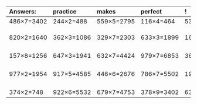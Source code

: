 | Answers: | practice | makes | perfect | ! |
| :--- | :--- | :--- | :--- | :--- |
| 486×7=3402 | 244×2=488 | 559×5=2795 | 116×4=464 | 533×6=3198 | 
|   |   |   |   |   | 
|   |   |   |   |   | 
|   |   |   |   |   | 
| 820×2=1640 | 362×3=1086 | 329×7=2303 | 633×3=1899 | 161×6=966 | 
|   |   |   |   |   | 
|   |   |   |   |   | 
|   |   |   |   |   | 
|   |   |   |   |   | 
| 157×8=1256 | 647×3=1941 | 632×7=4424 | 979×7=6853 | 365×4=1460 | 
|   |   |   |   |   | 
|   |   |   |   |   | 
|   |   |   |   |   | 
|   |   |   |   |   | 
| 977×2=1954 | 917×5=4585 | 446×6=2676 | 786×7=5502 | 199×7=1393 | 
|   |   |   |   |   | 
|   |   |   |   |   | 
|   |   |   |   |   | 
|   |   |   |   |   | 
| 374×2=748 | 922×6=5532 | 679×7=4753 | 378×9=3402 | 639×8=5112 | 
